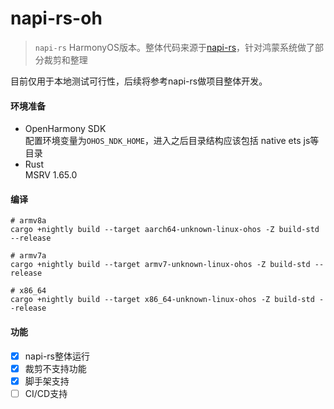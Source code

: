 # napi-rs-oh

> `napi-rs` HarmonyOS版本。整体代码来源于[napi-rs](https://github.com/napi-rs/napi-rs)，针对鸿蒙系统做了部分裁剪和整理

目前仅用于本地测试可行性，后续将参考napi-rs做项目整体开发。

#### 环境准备

- OpenHarmony SDK    
  配置环境变量为`OHOS_NDK_HOME`，进入之后目录结构应该包括 native ets js等目录
- Rust    
  MSRV 1.65.0
#### 编译

```shell
# armv8a
cargo +nightly build --target aarch64-unknown-linux-ohos -Z build-std --release

# armv7a
cargo +nightly build --target armv7-unknown-linux-ohos -Z build-std --release

# x86_64
cargo +nightly build --target x86_64-unknown-linux-ohos -Z build-std --release
```

#### 功能
- [x] napi-rs整体运行
- [x] 裁剪不支持功能
- [x] 脚手架支持
- [ ] CI/CD支持

